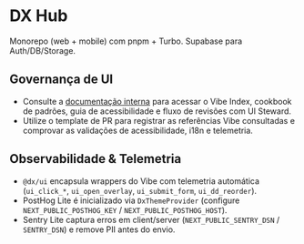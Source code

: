 # DX Hub

Monorepo (web + mobile) com pnpm + Turbo. Supabase para Auth/DB/Storage.

## Governança de UI
- Consulte a [documentação interna](docs/README.md) para acessar o Vibe Index, cookbook de padrões, guia de acessibilidade e fluxo de revisões com UI Steward.
- Utilize o template de PR para registrar as referências Vibe consultadas e comprovar as validações de acessibilidade, i18n e telemetria.

## Observabilidade & Telemetria
- `@dx/ui` encapsula wrappers do Vibe com telemetria automática (`ui_click_*`, `ui_open_overlay`, `ui_submit_form`, `ui_dd_reorder`).
- PostHog Lite é inicializado via `DxThemeProvider` (configure `NEXT_PUBLIC_POSTHOG_KEY` / `NEXT_PUBLIC_POSTHOG_HOST`).
- Sentry Lite captura erros em client/server (`NEXT_PUBLIC_SENTRY_DSN` / `SENTRY_DSN`) e remove PII antes do envio.
